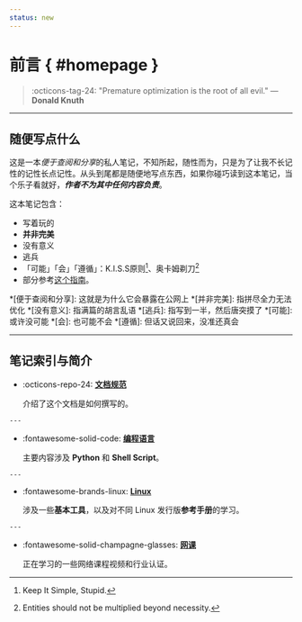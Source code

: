 ```yaml
---
status: new
---
```


前言 { #homepage }
==================

> :octicons-tag-24: "Premature optimization is the root of all evil." —  **Donald Knuth**

---

随便写点什么
------------

这是一本*便于查阅和分享*的私人笔记，不知所起，随性而为，只是为了让我不长记性的记性长点记性。从头到尾都是随便地写点东西，如果你碰巧读到这本笔记，当个乐子看就好，***作者不为其中任何内容负责***。

这本笔记包含：
    
-   写着玩的
-   **并非完美**
-   没有意义
-   逃兵    
-   「可能」「会」「遵循」：K.I.S.S原则[^1]、奥卡姆剃刀[^2]
-   部分参考[这个指南][guid]。
    
[^1]: Keep It Simple, Stupid.
[^2]: Entities should not be multiplied beyond necessity.

*[便于查阅和分享]: 这就是为什么它会暴露在公网上
*[并非完美]: 指拼尽全力无法优化
*[没有意义]: 指满篇的胡言乱语
*[逃兵]: 指写到一半，然后唐突摸了
*[可能]: 或许没可能
*[会]: 也可能不会
*[遵循]: 但话又说回来，没准还真会
    
  [guid]: https://github.com/sparanoid/chinese-copywriting-guidelines "中文文案排版指北"

---

笔记索引与简介
------------------

-   :octicons-repo-24: [**文档规范**][fundamentals]

    介绍了这个文档是如何撰写的。

  [fundamentals]: ./fundamentals/index.md

    ---

-   :fontawesome-solid-code: [**编程语言**][programming]

    主要内容涉及 **Python** 和 **Shell Script**。

  [programming]: ./programming/index.md

    ---

-   :fontawesome-brands-linux: [**Linux**][linux]

    涉及一些**基本工具**，以及对不同 Linux 发行版**参考手册**的学习。

  [linux]: ./linux/index.md

    ---

-   :fontawesome-solid-champagne-glasses: [**网课**][class]

    正在学习的一些网络课程视频和行业认证。

  [class]: ./courses/index.md
